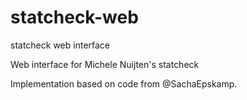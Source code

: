 # statcheck-web
statcheck web interface

Web interface for Michele Nuijten's statcheck

Implementation based on code from @SachaEpskamp.
